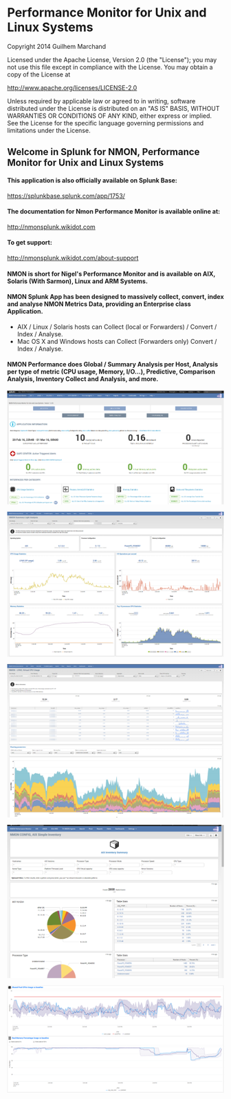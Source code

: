 # Performance Monitor for Unix and Linux Systems

Copyright 2014 Guilhem Marchand	

Licensed under the Apache License, Version 2.0 (the "License");
you may not use this file except in compliance with the License.
You may obtain a copy of the License at

http://www.apache.org/licenses/LICENSE-2.0

Unless required by applicable law or agreed to in writing, software
distributed under the License is distributed on an "AS IS" BASIS,
WITHOUT WARRANTIES OR CONDITIONS OF ANY KIND, either express or implied.
See the License for the specific language governing permissions and
limitations under the License.

## Welcome in Splunk for NMON, Performance Monitor for Unix and Linux Systems

#### This application is also officially available on Splunk Base:

https://splunkbase.splunk.com/app/1753/

#### The documentation for Nmon Performance Monitor is available online at:

http://nmonsplunk.wikidot.com

#### To get support:

http://nmonsplunk.wikidot.com/about-support

#### NMON is short for Nigel's Performance Monitor and is available on AIX, Solaris (With Sarmon), Linux and ARM Systems.

#### NMON Splunk App has been designed to massively collect, convert, index and analyse NMON Metrics Data, providing an Enterprise class Application. 

* AIX / Linux / Solaris hosts can Collect (local or Forwarders) / Convert / Index / Analyse.
* Mac OS X and Windows hosts can Collect (Forwarders only) Convert / Index / Analyse.

#### NMON Performance does Global / Summary Analysis per Host, Analysis per type of metric (CPU usage, Memory, I/O...), Predictive, Comparison Analysis, Inventory Collect and Analysis, and more.


![screen1](./docs/img/screen001.png)

![screen2](./docs/img/screen002.png)

![screen3](./docs/img/screen003.png)

![screen4](./docs/img/screen004.png)

![screen5](./docs/img/screen005.png)
